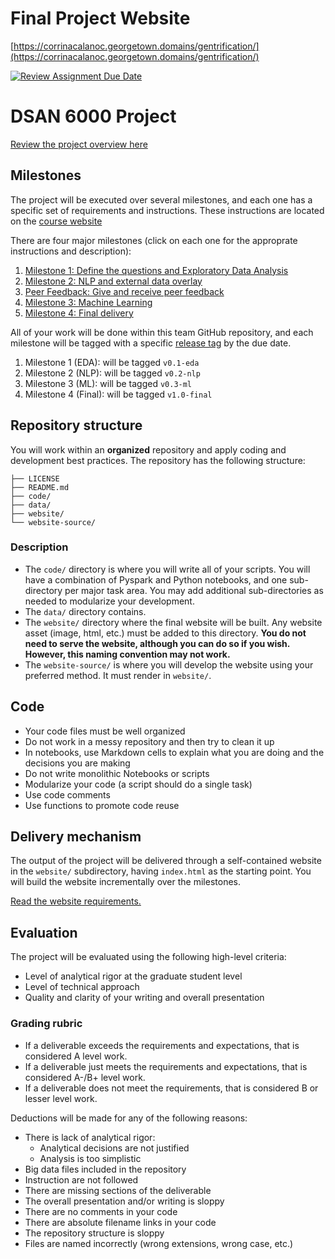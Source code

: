 # Final Project Website

[https://corrinacalanoc.georgetown.domains/gentrification/](https://corrinacalanoc.georgetown.domains/gentrification/)

[![Review Assignment Due Date](https://classroom.github.com/assets/deadline-readme-button-24ddc0f5d75046c5622901739e7c5dd533143b0c8e959d652212380cedb1ea36.svg)](https://classroom.github.com/a/Z3fDOls0)
# DSAN 6000 Project

[Review the project overview here](https://gu-dsan.github.io/6000-fall-2023/project/project.html)

## Milestones

The project will be executed over several milestones, and each one has a specific set of requirements and instructions. These instructions are located on the [course website](https://gu-dsan.github.io/6000-fall-2023/project/project.html)

There are four major milestones (click on each one for the approprate instructions and description):

1. [Milestone 1: Define the questions and Exploratory Data Analysis](https://gu-dsan.github.io/6000-fall-2023/project/eda.html)
1. [Milestone 2: NLP and external data overlay](https://gu-dsan.github.io/6000-fall-2023/project/eda.html)
1. [Peer Feedback: Give and receive peer feedback](https://gu-dsan.github.io/6000-fall-2023/project/feedback.html)
1. [Milestone 3: Machine Learning](https://gu-dsan.github.io/6000-fall-2023/project/eda.html)
1. [Milestone 4: Final delivery](https://gu-dsan.github.io/6000-fall-2023/project/eda.html)

All of your work will be done within this team GitHub repository, and each milestone will be tagged with a specific [release tag](https://docs.github.com/en/repositories/releasing-projects-on-github/managing-releases-in-a-repository) by the due date.  

1. Milestone 1 (EDA): will be tagged `v0.1-eda`
1. Milestone 2 (NLP): will be tagged `v0.2-nlp`
1. Milestone 3 (ML): will be tagged `v0.3-ml`
1. Milestone 4 (Final): will be tagged `v1.0-final`

## Repository structure

You will work within an **organized** repository and apply coding and development best practices. The repository has the following structure:

```.
├── LICENSE
├── README.md
├── code/
├── data/
├── website/
└── website-source/
```
### Description

* The `code/` directory is where you will write all of your scripts. You will have a combination of Pyspark and Python notebooks, and one sub-directory per major task area. You may add additional sub-directories as needed to modularize your development.
* The `data/` directory contains.
* The `website/` directory where the final website will be built. Any website asset (image, html, etc.) must be added to this directory. **You do not need to serve the website, although you can do so if you wish. However, this naming convention may not work.**
* The `website-source/` is where you will develop the website using your preferred method. It must render in `website/`.

## Code

* Your code files must be well organized
* Do not work in a messy repository and then try to clean it up
* In notebooks, use Markdown cells to explain what you are doing and the decisions you are making
* Do not write monolithic Notebooks or scripts
* Modularize your code (a script should do a single task)
* Use code comments
* Use functions to promote code reuse

## Delivery mechanism

The output of the project will be delivered through a self-contained website in the `website/` subdirectory, having `index.html` as the starting point. You will build the website incrementally over the milestones.

[Read the website requirements.](https://gu-dsan.github.io/6000-fall-2023/project/website.html)

## Evaluation

The project will be evaluated using the following high-level criteria:

* Level of analytical rigor at the graduate student level
* Level of technical approach
* Quality and clarity of your writing and overall presentation


### Grading rubric

- If a deliverable exceeds the requirements and expectations, that is considered A level work.
- If a deliverable just meets the requirements and expectations, that is considered A-/B+ level work.
- If a deliverable does not meet the requirements, that is considered B or lesser level work.

Deductions will be made for any of the following reasons:

- There is lack of analytical rigor:
    - Analytical decisions are not justified
    - Analysis is too simplistic
- Big data files included in the repository
- Instruction are not followed
- There are missing sections of the deliverable
- The overall presentation and/or writing is sloppy
- There are no comments in your code
- There are absolute filename links in your code
- The repository structure is sloppy
- Files are named incorrectly (wrong extensions, wrong case, etc.)
